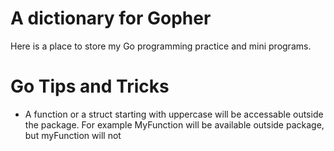 # A dictionary for Gopher 

Here is a place to store my Go programming practice and mini programs.


# Go Tips and Tricks

* A function or a struct starting with uppercase will be accessable outside the package. For example MyFunction will be available outside package, but myFunction will not
